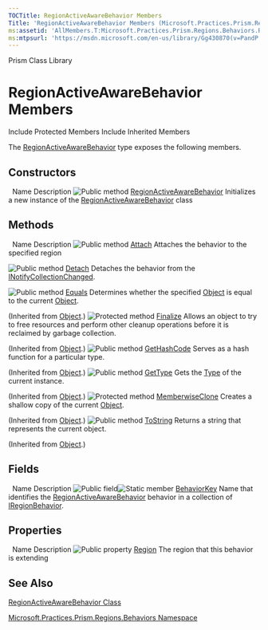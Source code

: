 ```yaml
---
TOCTitle: RegionActiveAwareBehavior Members
Title: 'RegionActiveAwareBehavior Members (Microsoft.Practices.Prism.Regions.Behaviors)'
ms:assetid: 'AllMembers.T:Microsoft.Practices.Prism.Regions.Behaviors.RegionActiveAwareBehavior'
ms:mtpsurl: 'https://msdn.microsoft.com/en-us/library/Gg430870(v=PandP.50)'
---
```


Prism Class Library

RegionActiveAwareBehavior Members
=================================

Include Protected Members
Include Inherited Members

The [RegionActiveAwareBehavior](https://msdn.microsoft.com/t:microsoft.practices.prism.regions.behaviors.regionactiveawarebehavior) type exposes the following members.

Constructors
------------

<span id="constructorTableToggle"></span>
 
Name
Description
![](https://msdn.microsoft.com/en-us/Gg430870.pubmethod(en-us,PandP.50).gif "Public method")
[RegionActiveAwareBehavior](https://msdn.microsoft.com/m:microsoft.practices.prism.regions.behaviors.regionactiveawarebehavior.)
Initializes a new instance of the [RegionActiveAwareBehavior](https://msdn.microsoft.com/t:microsoft.practices.prism.regions.behaviors.regionactiveawarebehavior) class

Methods
-------

<span id="methodTableToggle"></span>
 
Name
Description
![](https://msdn.microsoft.com/en-us/Gg430870.pubmethod(en-us,PandP.50).gif "Public method")
[Attach](https://msdn.microsoft.com/m:microsoft.practices.prism.regions.behaviors.regionactiveawarebehavior.attach)
Attaches the behavior to the specified region

![](https://msdn.microsoft.com/en-us/Gg430870.pubmethod(en-us,PandP.50).gif "Public method")
[Detach](https://msdn.microsoft.com/m:microsoft.practices.prism.regions.behaviors.regionactiveawarebehavior.detach)
Detaches the behavior from the [INotifyCollectionChanged](http://msdn2.microsoft.com/en-us/library/ms668629).

![](https://msdn.microsoft.com/en-us/Gg430870.pubmethod(en-us,PandP.50).gif "Public method")
[Equals](http://msdn2.microsoft.com/en-us/library/bsc2ak47)
Determines whether the specified [Object](http://msdn2.microsoft.com/en-us/library/e5kfa45b) is equal to the current [Object](http://msdn2.microsoft.com/en-us/library/e5kfa45b).

(Inherited from [Object](http://msdn2.microsoft.com/en-us/library/e5kfa45b).)
![](https://msdn.microsoft.com/en-us/Gg430870.protmethod(en-us,PandP.50).gif "Protected method")
[Finalize](http://msdn2.microsoft.com/en-us/library/4k87zsw7)
Allows an object to try to free resources and perform other cleanup operations before it is reclaimed by garbage collection.

(Inherited from [Object](http://msdn2.microsoft.com/en-us/library/e5kfa45b).)
![](https://msdn.microsoft.com/en-us/Gg430870.pubmethod(en-us,PandP.50).gif "Public method")
[GetHashCode](http://msdn2.microsoft.com/en-us/library/zdee4b3y)
Serves as a hash function for a particular type.

(Inherited from [Object](http://msdn2.microsoft.com/en-us/library/e5kfa45b).)
![](https://msdn.microsoft.com/en-us/Gg430870.pubmethod(en-us,PandP.50).gif "Public method")
[GetType](http://msdn2.microsoft.com/en-us/library/dfwy45w9)
Gets the [Type](http://msdn2.microsoft.com/en-us/library/42892f65) of the current instance.

(Inherited from [Object](http://msdn2.microsoft.com/en-us/library/e5kfa45b).)
![](https://msdn.microsoft.com/en-us/Gg430870.protmethod(en-us,PandP.50).gif "Protected method")
[MemberwiseClone](http://msdn2.microsoft.com/en-us/library/57ctke0a)
Creates a shallow copy of the current [Object](http://msdn2.microsoft.com/en-us/library/e5kfa45b).

(Inherited from [Object](http://msdn2.microsoft.com/en-us/library/e5kfa45b).)
![](https://msdn.microsoft.com/en-us/Gg430870.pubmethod(en-us,PandP.50).gif "Public method")
[ToString](http://msdn2.microsoft.com/en-us/library/7bxwbwt2)
Returns a string that represents the current object.

(Inherited from [Object](http://msdn2.microsoft.com/en-us/library/e5kfa45b).)

Fields
------

<span id="fieldTableToggle"></span>
 
Name
Description
![](https://msdn.microsoft.com/en-us/Gg430870.pubfield(en-us,PandP.50).gif "Public field")![](https://msdn.microsoft.com/en-us/Gg430870.static(en-us,PandP.50).gif "Static member")
[BehaviorKey](https://msdn.microsoft.com/f:microsoft.practices.prism.regions.behaviors.regionactiveawarebehavior.behaviorkey)
Name that identifies the [RegionActiveAwareBehavior](https://msdn.microsoft.com/t:microsoft.practices.prism.regions.behaviors.regionactiveawarebehavior) behavior in a collection of [IRegionBehavior](https://msdn.microsoft.com/t:microsoft.practices.prism.regions.iregionbehavior).

Properties
----------

<span id="propertyTableToggle"></span>
 
Name
Description
![](https://msdn.microsoft.com/en-us/Gg430870.pubproperty(en-us,PandP.50).gif "Public property")
[Region](https://msdn.microsoft.com/p:microsoft.practices.prism.regions.behaviors.regionactiveawarebehavior.region)
The region that this behavior is extending

See Also
--------

<span id="seeAlsoToggle"></span>
[RegionActiveAwareBehavior Class](https://msdn.microsoft.com/t:microsoft.practices.prism.regions.behaviors.regionactiveawarebehavior)

[Microsoft.Practices.Prism.Regions.Behaviors Namespace](https://msdn.microsoft.com/n:microsoft.practices.prism.regions.behaviors)

